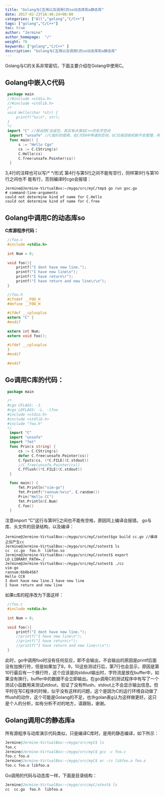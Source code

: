 ```yaml
---
title: "Golang与C互用以及调用C的so动态库和a静态库"
date: 2017-02-23T16:48:24+08:00
categories: ["All","golang","C/C++"]
tags: ["golang","C/C++"]
toc: true
author: "Jermine"
author_homepage:  "/"
weight: 70
keywords: ["golang","C/C++" ]
description: "Golang与C互用以及调用C的so动态库和a静态库"
---
```


Golang与C的关系非常密切，下面主要介绍在Golang中使用C。

## Golang中嵌入C代码

```go
 package main
 //#include <stdio.h>
 //#include <stdlib.h>
 /*
 void Hello(char *str) {
     printf("%s\n", str);
 }
 */
 import "C" //假设把C当成包，其实有点类似C++的名字空间
  import "unsafe" //C指针的使用，在C代码中申请的空间，GC垃圾回收机制不会管理，所以需要自己手动free申请的空间
  func main() {
      s := "Hello Cgo"
      cs := C.CString(s)
      C.Hello(cs)
      C.free(unsafe.Pointer(cs))
  }

```
3,4行的注释也可以写/* */形式 
第4行与第5行之间不能有空行，同样第9行与第10行之间也不 
能有行，否则编译时cgo会报错：

```
Jermine@Jermine-VirtualBox:~/mygo/src/myC/tmp$ go run goc.go
# command-line-arguments
could not determine kind of name for C.Hello
could not determine kind of name for C.free

```
## Golang中调用C的动态库so

**C库源程序代码：**

```c
 //foo.c
 #include <stdio.h>
  
 int Num = 8;
  
 void foo(){
     printf("I dont have new line.");
     printf("I have new line\n");
     printf("I have return\r");
     printf("I have return and new line\r\n");
 }

```

```c
 //foo.h  
 #ifndef __FOO_H
 #define __FOO_H
  
 #ifdef __cplusplus
 extern "C" {
 #endif
  
 extern int Num;
 extern void foo();
  
 #ifdef __cplusplus
 }
 #endif
  
 #endif

```

## Go调用C库的代码：

```go
 package main
  
 /*
 #cgo CFLAGS: -I.
 #cgo LDFLAGS: -L. -lfoo
 #include <stdio.h>
 #include <stdlib.h>
 #include "foo.h"
 */
  import "C"
  import "unsafe"
  import "fmt"
  func Prin(s string) {
      cs := C.CString(s)
      defer C.free(unsafe.Pointer(cs))
      C.fputs(cs, (*C.FILE)(C.stdout))
      //C.free(unsafe.Pointer(cs))
      C.fflush((*C.FILE)(C.stdout))
  }

  func main() {
      fmt.Println("vim-go")
      fmt.Printf("rannum:%x\n", C.random())
      Prin("Hello CC")
      fmt.Println(C.Num)
      C.foo()
  }
```

注意import “C”这行与第9行之间也不能有空格，原因同上编译会报错。 
go与库、头文件的目录结构，以及编译：

```
Jermine@Jermine-VirtualBox:~/mygo/src/myC/sotest$go build cc.go //编译之后产生cc
Jermine@Jermine-VirtualBox:~/mygo/src/myC/sotest$ ls
cc  cc.go  foo.h  libfoo.so
Jermine@Jermine-VirtualBox:~/mygo/src/myC/sotest$ export LD_LIBRARY_PATH=./
Jermine@Jermine-VirtualBox:~/mygo/src/myC/sotest$ ./cc
vim-go
rannum:6b8b4567
Hello CC8
I dont have new line.I have new line
I have return and new line

```

如果c库的程序改为下面这样：

```c
 //foo.c
 #include <stdio.h>
  
 int Num = 8;
  
 void foo(){
     printf("I dont have new line.");
     //printf("I have new line\n");
     //printf("I have return\r");
     //printf("I have return and new line\r\n");
 }

``` 
此时，go中调用foo时没有任何反应，即不会输出，不会输出的原因是printf后面没有加换行符，但是如果加了8，9，10这些测试行后，第7行也会显示，原因是第10行最后有一个换行符，这个应该是向stdout输出时，字符流是放在buffer中，如果没有换行，buffer中的数据不会立即输出。在go调用C的测试程序中有写了一个测试小函数用来测试stdout，验证了没有fflush，stdout上不会显示输出信息。但平时在写C程序的时候，似乎没有这样的问题，这个是因为C的运行环境自动做了fflush的动作，这个可能是Golang的不足，也许golan表g认为这样做更好。这只是个人的分析，如有分析不对的地方，请跟贴，谢谢。

## Golang调用C的静态库a
所有源程序与动库演示代码类似，只是编译C库时，是用的静态编译，如下所示：

```s
Jermine@Jermine-VirtualBox:~/mygo/src/myC$ ls
foo.c 
Jermine@Jermine-VirtualBox:~/mygo/src/myC$ gcc -c foo.c
foo.c foo.o
Jermine@Jermine-VirtualBox:~/mygo/src/myC$ ar -rv libfoo.a foo.o
foo.c foo.o libfoo.a
```

Go调用的代码与动态库一样，下面是目录结构：

```s
Jermine@Jermine-VirtualBox:~/mygo/src/myC/atest$ ls
cc  cc.go  foo.h  libfoo.a
```